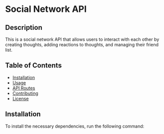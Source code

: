# Social Network API

## Description

This is a social network API that allows users to interact with each other by creating thoughts, adding reactions to thoughts, and managing their friend list.

## Table of Contents

- [Installation](#installation)
- [Usage](#usage)
- [API Routes](#api-routes)
- [Contributing](#contributing)
- [License](#license)

## Installation

To install the necessary dependencies, run the following command:
